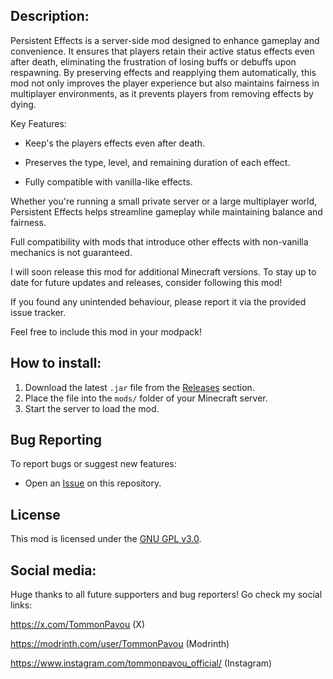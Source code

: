 ## Description:
Persistent Effects is a server-side mod designed to enhance gameplay and convenience. It ensures that players retain their active status effects even after death, eliminating the frustration of losing buffs or debuffs upon respawning. By preserving effects and reapplying them automatically, this mod not only improves the player experience but also maintains fairness in multiplayer environments, as it prevents players from removing effects by dying.

Key Features:

  - Keep's the players effects even after death.

  - Preserves the type, level, and remaining duration of each effect.

  - Fully compatible with vanilla-like effects.

Whether you're running a small private server or a large multiplayer world, Persistent Effects helps streamline gameplay while maintaining balance and fairness.

Full compatibility with mods that introduce other effects with non-vanilla mechanics is not guaranteed.

I will soon release this mod for additional Minecraft versions. To stay up to date for future updates and releases, consider following this mod!

If you found any unintended behaviour, please report it via the provided issue tracker.

Feel free to include this mod in your modpack!

## How to install:
1. Download the latest `.jar` file from the [Releases](https://github.com/TommonPavou/Persistent-Effects/releases) section.
2. Place the file into the `mods/` folder of your Minecraft server.
3. Start the server to load the mod.


## Bug Reporting
To report bugs or suggest new features:
- Open an [Issue](https://github.com/TommonPavou/Persistent-Effects/issues) on this repository.


## License
This mod is licensed under the [GNU GPL v3.0](./LICENSE).


## Social media:
Huge thanks to all future supporters and bug reporters!
Go check my social links:

https://x.com/TommonPavou (X)

https://modrinth.com/user/TommonPavou (Modrinth)

https://www.instagram.com/tommonpavou_official/ (Instagram)
